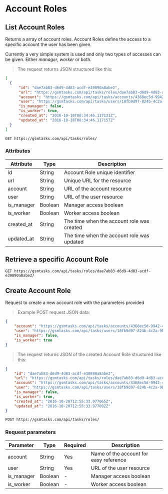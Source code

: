 # Account Roles

## List Account Roles

Returns a array of account roles. Account Roles define the access to a specific account the user has been given.

Currently a very simple system is used and only two types of accesses can be given. Either *manager*, *worker* or both.

> The request returns JSON structured like this:

```json
[
  {
      "id": "dae7ab83-d6d9-4d83-acdf-e39890a8abe2",
      "url": "https://gsmtasks.com/api/tasks/roles/dae7ab83-d6d9-4d83-acdf-e39890a8abe2/",
      "account": "https://gsmtasks.com/api/tasks/accounts/4368ec5d-9942-4c74-90f7-eea752a6e489/",
      "user": "https://gsmtasks.com/api/tasks/users/18fb9d97-824b-4c2a-9b74-764a88a78c96/",
      "is_manager": false,
      "is_worker": true,
      "created_at": "2016-10-18T08:34:46.117131Z",
      "updated_at": "2016-10-18T08:34:46.117157Z"
  }
]
```

`GET https://gsmtasks.com/api/tasks/roles/`

### Attributes

Attribute     | Type    | Description
------------  | ------- | -----------
id            | String  | Account Role unique identifier
url           | String  | Unique URL for the resource
account       | String  | URL of the account resource
user          | String  | URL of the user resource
is_manager    | Boolean | Manager access boolean
is_worker     | Boolean | Worker access boolean
created_at   | String  | The time when the account role was created
updated_at    | String  | The time when the account role was updated


## Retrieve a specific Account Role

`GET https://gsmtasks.com/api/tasks/roles/dae7ab83-d6d9-4d83-acdf-e39890a8abe2/`

## Create Account Role

Request to create a new account role with the parameters provided

> Example POST request JSON data:

```json
{
    "account": "https://gsmtasks.com/api/tasks/accounts/4368ec5d-9942-4c74-90f7-eea752a6e489/",
    "user": "https://gsmtasks.com/api/tasks/users/18fb9d97-824b-4c2a-9b74-764a88a78c96/",
    "is_manager": false,
    "is_worker": true
}
```

> The request returns JSON of the created Account Role structured like this:

```json
{
    "id": "dae7ab83-d6d9-4d83-acdf-e39890a8abe2",
    "url": "https://gsmtasks.com/api/tasks/roles/dae7ab83-d6d9-4d83-acdf-e39890a8abe2/",
    "account": "https://gsmtasks.com/api/tasks/accounts/4368ec5d-9942-4c74-90f7-eea752a6e489/",
    "user": "https://gsmtasks.com/api/tasks/users/18fb9d97-824b-4c2a-9b74-764a88a78c96/",
    "is_manager": false,
    "is_worker": true,
    "created_at": "2016-10-20T12:55:33.977065Z",
    "updated_at": "2016-10-20T12:55:33.977092Z"
}
```

`POST https://gsmtasks.com/api/tasks/roles/`

### Request parameters

Parameter        | Type    | Required | Description
---------------- | ------- | -------  | -----------
account          | String  | Yes      | Name of the account for easy reference
user             | String  | Yes      | URL of the user resource
is_manager       | Boolean | -        | Manager access boolean
is_worker        | Boolean | -        | Worker access boolean
